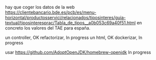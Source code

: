 hay que coger los datos de la web https://clientebancario.bde.es/pcb/es/menu-horizontal/productosservici/relacionados/tiposinteres/guia-textual/tiposinteresprac/Tabla_de_tipos__a0b053c69a40f51.html
en concreto los valores del TAE para españa.

un controller, OK
refactorizar, In progress
un html, OK
dockerizar, In progress

usar https://github.com/AdoptOpenJDK/homebrew-openjdk In progress